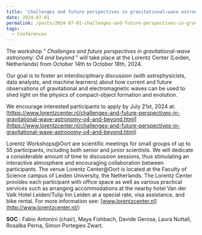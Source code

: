 ```yaml
---
title: 'Challenges and future perspectives in gravitational-wave astronomy: O4 and beyond'
date: 2024-07-01
permalink: /posts/2024-07-01-challenges-and-future-perspectives-in-gravitational-wave-astronomy-o4-and-beyond
tags:
  - Conferences
---
```


The workshop “ _Challenges and future perspectives in gravitational-wave astronomy: O4 and beyond_ ” will take place at the Lorentz Center (Leiden, Netherlands) from October 14th to October 18th, 2024.

Our goal is to foster an interdisciplinary discussion (with astrophysicists, data analysts, and machine learners) about how current and future observations of gravitational and electromagnetic waves can be used to shed light on the physics of compact-object formation and evolution.

We encourage interested participants to apply by July 21st, 2024 at:  
[https://www.lorentzcenter.nl/challenges-and-future-perspectives-in-gravitational-wave-astronomy-o4-and-beyond.html](<https://www.lorentzcenter.nl/challenges-and-future-perspectives-in-gravitational-wave-astronomy-o4-and-beyond.html>)

Lorentz Workshops@Oort are scientific meetings for small groups of up to 55 participants, including both senior and junior scientists. We will dedicate a considerable amount of time to discussion sessions, thus stimulating an interactive atmosphere and encouraging collaboration between participants. The venue Lorentz Center@Oort is located at the Faculty of Science campus of Leiden University, the Netherlands. The Lorentz Center provides each participant with office space as well as various practical services such as arranging accommodations at the nearby hotel Van der Valk Hotel Leiden/Tulip Inn Leiden at a special rate, visa assistance, and bike rental. For more information see: [www.lorentzcenter.nl](<http://www.lorentzcenter.nl/>)

**SOC** : Fabio Antonini (chair), Maya Fishbach, Davide Gerosa, Laura Nuttall, Rosalba Perna, Simon Portegies Zwart.

